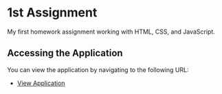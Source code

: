 # 1st Assignment

My first homework assignment working with HTML, CSS, and JavaScript.

## Accessing the Application

You can view the application by navigating to the following URL:

- [View Application](https://joedeman.github.io/1st-Assignment/index.html)

